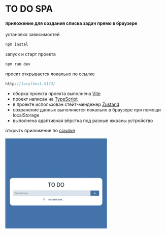 # TO DO SPA

#### приложение для создания списка задач прямо в браузере


установка зависимостей
```js
npm instal
```

запуск и старт проекта
```js
npm run dev
```

проект открывается локально по ссылке
```js
http://localhost:5173/
```

- сборка проекта проекта выполнена [Vite](https://vitejs.dev/guide/)
- проект написан на [TypeScript](https://www.typescriptlang.org/)
- в проекте использован стейт-мендежер [Zustand](https://github.com/pmndrs/zustand)
- сохранение данных выполняется локально в браузере при помощи localStorage
- выполнена адаптивная вёрстка под разные жкраны устройство

открыть приложение по [ссылке](https://pyctam-ac.github.io/to_do_spa/)

<img align="left" src="./src/assets/20231201_004043.gif" width="320" alt="tapping on the keyboard"/>
